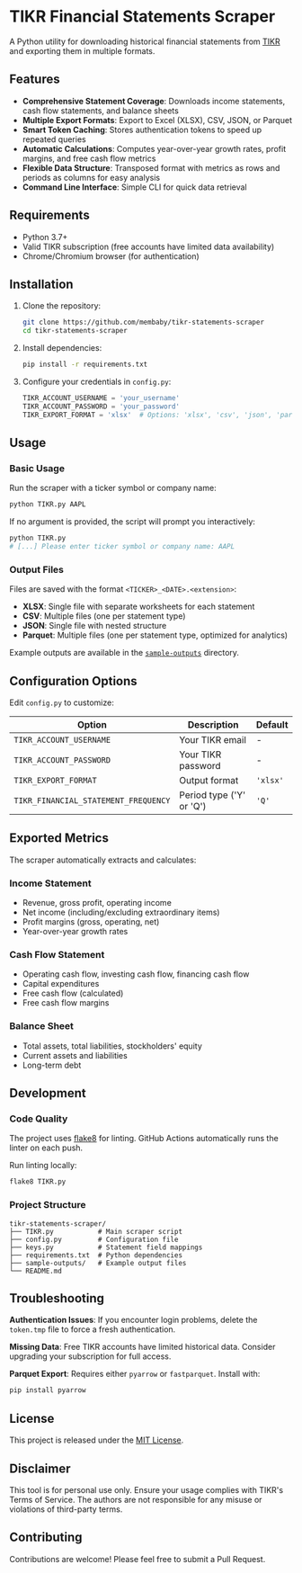 # TIKR Financial Statements Scraper

A Python utility for downloading historical financial statements from [TIKR](https://www.tikr.com) and exporting them in multiple formats.

## Features

- **Comprehensive Statement Coverage**: Downloads income statements, cash flow statements, and balance sheets
- **Multiple Export Formats**: Export to Excel (XLSX), CSV, JSON, or Parquet
- **Smart Token Caching**: Stores authentication tokens to speed up repeated queries
- **Automatic Calculations**: Computes year-over-year growth rates, profit margins, and free cash flow metrics
- **Flexible Data Structure**: Transposed format with metrics as rows and periods as columns for easy analysis
- **Command Line Interface**: Simple CLI for quick data retrieval

## Requirements

- Python 3.7+
- Valid TIKR subscription (free accounts have limited data availability)
- Chrome/Chromium browser (for authentication)

## Installation

1. Clone the repository:
   ```bash
   git clone https://github.com/membaby/tikr-statements-scraper
   cd tikr-statements-scraper
   ```

2. Install dependencies:
   ```bash
   pip install -r requirements.txt
   ```

3. Configure your credentials in `config.py`:
   ```python
   TIKR_ACCOUNT_USERNAME = 'your_username'
   TIKR_ACCOUNT_PASSWORD = 'your_password'
   TIKR_EXPORT_FORMAT = 'xlsx'  # Options: 'xlsx', 'csv', 'json', 'parquet'
   ```

## Usage

### Basic Usage

Run the scraper with a ticker symbol or company name:

```bash
python TIKR.py AAPL
```

If no argument is provided, the script will prompt you interactively:

```bash
python TIKR.py
# [...] Please enter ticker symbol or company name: AAPL
```

### Output Files

Files are saved with the format `<TICKER>_<DATE>.<extension>`:

- **XLSX**: Single file with separate worksheets for each statement
- **CSV**: Multiple files (one per statement type)
- **JSON**: Single file with nested structure
- **Parquet**: Multiple files (one per statement type, optimized for analytics)

Example outputs are available in the [`sample-outputs`](sample-outputs) directory.

## Configuration Options

Edit `config.py` to customize:

| Option | Description | Default |
|--------|-------------|---------|
| `TIKR_ACCOUNT_USERNAME` | Your TIKR email | - |
| `TIKR_ACCOUNT_PASSWORD` | Your TIKR password | - |
| `TIKR_EXPORT_FORMAT` | Output format | `'xlsx'` |
| `TIKR_FINANCIAL_STATEMENT_FREQUENCY` | Period type ('Y' or 'Q') | `'Q'` |

## Exported Metrics

The scraper automatically extracts and calculates:

### Income Statement
- Revenue, gross profit, operating income
- Net income (including/excluding extraordinary items)
- Profit margins (gross, operating, net)
- Year-over-year growth rates

### Cash Flow Statement
- Operating cash flow, investing cash flow, financing cash flow
- Capital expenditures
- Free cash flow (calculated)
- Free cash flow margins

### Balance Sheet
- Total assets, total liabilities, stockholders' equity
- Current assets and liabilities
- Long-term debt

## Development

### Code Quality

The project uses [flake8](https://flake8.pycqa.org/) for linting. GitHub Actions automatically runs the linter on each push.

Run linting locally:
```bash
flake8 TIKR.py
```

### Project Structure

```
tikr-statements-scraper/
├── TIKR.py           # Main scraper script
├── config.py         # Configuration file
├── keys.py           # Statement field mappings
├── requirements.txt  # Python dependencies
├── sample-outputs/   # Example output files
└── README.md
```

## Troubleshooting

**Authentication Issues**: If you encounter login problems, delete the `token.tmp` file to force a fresh authentication.

**Missing Data**: Free TIKR accounts have limited historical data. Consider upgrading your subscription for full access.

**Parquet Export**: Requires either `pyarrow` or `fastparquet`. Install with:
```bash
pip install pyarrow
```

## License

This project is released under the [MIT License](LICENSE).

## Disclaimer

This tool is for personal use only. Ensure your usage complies with TIKR's Terms of Service. The authors are not responsible for any misuse or violations of third-party terms.

## Contributing

Contributions are welcome! Please feel free to submit a Pull Request.